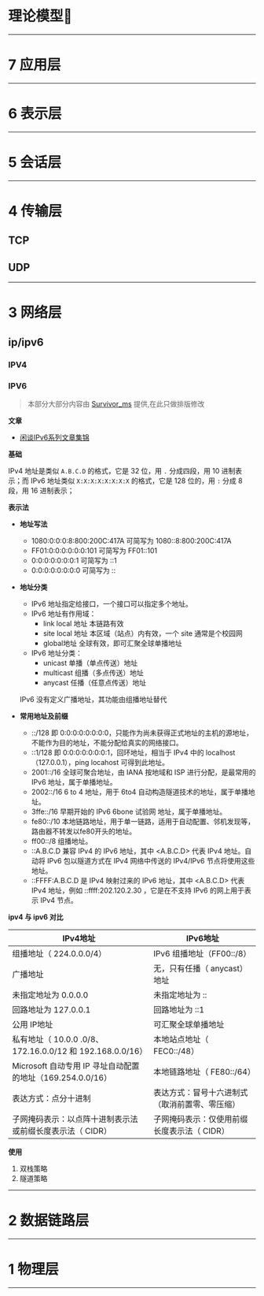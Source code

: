 # 理论模型📕

---

# 7 应用层



---

# 6 表示层



---

# 5 会话层



---

# 4 传输层
## TCP


## UDP


---

# 3 网络层
## ip/ipv6
### IPV4

### IPV6

> 本部分大部分内容由 [Survivor_ms](https://github.com/136510385) 提供,在此只做排版修改

**文章**
- [闲谈IPv6系列文章集锦](https://blog.csdn.net/dog250/article/details/88651885)

**基础**

IPv4 地址是类似 `A.B.C.D` 的格式，它是 32 位，用 `.` 分成四段，用 10 进制表示；而 IPv6 地址类似 `X:X:X:X:X:X:X:X` 的格式，它是 128 位的，用 `:` 分成 8 段，用 16 进制表示；

**表示法**
- **地址写法**
    - 1080:0:0:0:8:800:200C:417A 可简写为 1080::8:800:200C:417A
    - FF01:0:0:0:0:0:0:101 可简写为 FF01::101
    - 0:0:0:0:0:0:0:1 可简写为 ::1
    - 0:0:0:0:0:0:0:0 可简写为 ::

- **地址分类**
    - IPv6 地址指定给接口，一个接口可以指定多个地址。
    - IPv6 地址有作用域：
        - link local 地址 本链路有效
        - site local 地址 本区域（站点）内有效，一个 site 通常是个校园网
        - global地址 全球有效，即可汇聚全球单播地址
    - IPv6 地址分类：
        - unicast 单播（单点传送）地址
        - multicast 组播（多点传送）地址
        - anycast 任播（任意点传送）地址

    IPv6 没有定义广播地址，其功能由组播地址替代

- **常用地址及前缀**
    - ::/128   即 0:0:0:0:0:0:0:0，只能作为尚未获得正式地址的主机的源地址，不能作为目的地址，不能分配给真实的网络接口。
    - ::1/128 即 0:0:0:0:0:0:0:1，回环地址，相当于 IPv4 中的 localhost（127.0.0.1），ping locahost 可得到此地址。
    - 2001::/16  全球可聚合地址，由 IANA 按地域和 ISP 进行分配，是最常用的 IPv6 地址，属于单播地址。
    - 2002::/16  6 to 4 地址，用于 6to4 自动构造隧道技术的地址，属于单播地址。
    - 3ffe::/16   早期开始的 IPv6 6bone 试验网 地址，属于单播地址。
    - fe80::/10   本地链路地址，用于单一链路，适用于自动配置、邻机发现等，路由器不转发以fe80开头的地址。
    - ff00::/8  组播地址。
    - ::A.B.C.D  兼容 IPv4 的 IPv6 地址，其中 <A.B.C.D> 代表 IPv4 地址。自动将 IPv6 包以隧道方式在 IPv4 网络中传送的 IPv4/IPv6 节点将使用这些地址。
    - ::FFFF:A.B.C.D 是 IPv4 映射过来的 IPv6 地址，其中 <A.B.C.D> 代表 IPv4 地址，例如 ::ffff:202.120.2.30 ，它是在不支持 IPv6 的网上用于表示 IPv4 节点。

**ipv4 与 ipv6 对比**

| IPv4地址                                                         | IPv6地址                                       |
| ---------------------------------------------------------------- | ---------------------------------------------- |
| 组播地址（ 224.0.0.0/4）                                         | IPv6 组播地址（FF00::/8）                       |
| 广播地址                                                         | 无，只有任播（ anycast）地址                   |
| 未指定地址为 0\.0\.0\.0                                          | 未指定地址为 ::                                |
| 回路地址为 127\.0\.0\.1                                          | 回路地址为 ::1                                 |
| 公用 IP地址                                                      | 可汇聚全球单播地址                             |
| 私有地址（ 10\.0\.0 \.0/8、172\.16\.0\.0/12 和 192\.168\.0\.0/16） | 本地站点地址（ FEC0::/48）                     |
| Microsoft 自动专用 IP 寻址自动配置的地址（169\.254\.0\.0/16）       | 本地链路地址（ FE80::/64）                     |
| 表达方式：点分十进制                                             | 表达方式：冒号十六进制式（取消前置零、零压缩） |
| 子网掩码表示：以点阵十进制表示法或前缀长度表示法（ CIDR）        | 子网掩码表示：仅使用前缀长度表示法（ CIDR）    |

**使用**
1. 双栈策略
2. 隧道策略

---

# 2 数据链路层



---

# 1 物理层


---



